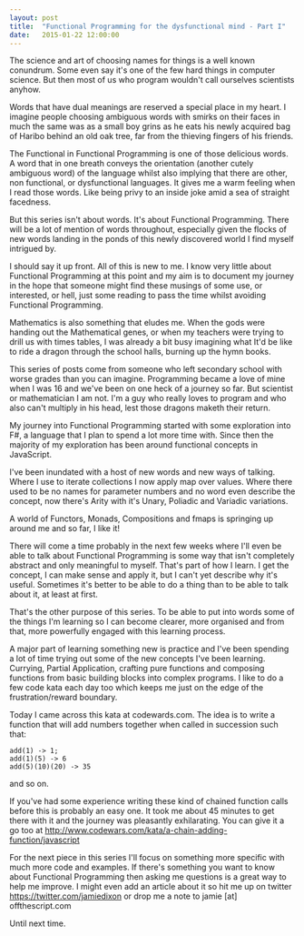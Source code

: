 ```yaml
---
layout: post
title:  "Functional Programming for the dysfunctional mind - Part I"
date:   2015-01-22 12:00:00
---
```


The science and art of choosing names for things is a well known conundrum. Some even say it's one of the few hard things in computer science. But then most of us who program wouldn't call ourselves scientists anyhow.

Words that have dual meanings are reserved a special place in my heart. I imagine people choosing ambiguous words with smirks on their faces in much the same was as a small boy grins as he eats his newly acquired bag of Haribo behind an old oak tree, far from the thieving fingers of his friends.

The Functional in Functional Programming is one of those delicious words. A word that in one breath conveys the orientation (another cutely ambiguous word) of the language whilst also implying that there are other, non functional, or dysfunctional languages. It gives me a warm feeling when I read those words. Like being privy to an inside joke amid a sea of straight facedness.

But this series isn't about words. It's about Functional Programming. There will be a lot of mention of words throughout, especially given the flocks of new words landing in the ponds of this newly discovered world I find myself intrigued by.

I should say it up front. All of this is new to me. I know very little about Functional Programming at this point and my aim is to document my journey in the hope that someone might find these musings of some use, or interested, or hell, just some reading to pass the time whilst avoiding Functional Programming.

Mathematics is also something that eludes me. When the gods were handing out the Mathematical genes, or when my teachers were trying to drill us with times tables, I was already a bit busy imagining what It'd be like to ride a dragon through the school halls, burning up the hymn books.

This series of posts come from someone who left secondary school with worse grades than you can imagine. Programming became a love of mine when I was 16 and we've been on one heck of a journey so far. But scientist or mathematician I am not. I'm a guy who really loves to program and who also can't multiply in his head, lest those dragons maketh their return.

My journey into Functional Programming started with some exploration into F#, a language that I plan to spend a lot more time with. Since then the majority of my exploration has been around functional concepts in JavaScript.

I've been inundated with a host of new words and new ways of talking. Where I use to iterate collections I now apply map over values. Where there used to be no names for parameter numbers and no word even describe the concept, now there's Arity with it's Unary, Poliadic and Variadic variations.

A world of Functors, Monads, Compositions and fmaps is springing up around me and so far, I like it!

There will come a time probably in the next few weeks where I'll even be able to talk about Functional Programming is some way that isn't completely abstract and only meaningful to myself. That's part of how I learn. I get the concept, I can make sense and apply it, but I can't yet describe why it's useful. Sometimes it's better to be able to do a thing than to be able to talk about it, at least at first.

That's the other purpose of this series. To be able to put into words some of the things I'm learning so I can become clearer, more organised and from that, more powerfully engaged with this learning process.

A major part of learning something new is practice and I've been spending a lot of time trying out some of the new concepts I've been learning. Currying, Partial Application, crafting pure functions and composing functions from basic building blocks into complex programs. I like to do a few code kata each day too which keeps me just on the edge of the frustration/reward boundary.

Today I came across this kata at codewards.com. The idea is to write a function that will add numbers together when called in succession such that:

```
add(1) -> 1;
add(1)(5) -> 6
add(5)(10)(20) -> 35
```

and so on.

If you've had some experience writing these kind of chained function calls before this is probably an easy one. It took me about 45 minutes to get there with it and the journey was pleasantly exhilarating.
You can give it a go too at http://www.codewars.com/kata/a-chain-adding-function/javascript

For the next piece in this series I'll focus on something more specific with much more code and examples. If there's something you want to know about Functional Programming then asking me questions is a great way to help me improve. I might even add an article about it so hit me up on twitter https://twitter.com/jamiedixon or drop me a note to jamie [at] offthescript.com

Until next time.
